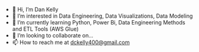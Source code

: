 - 👋 Hi, I’m Dan Kelly
- 👀 I’m interested in Data Engineering, Data Visualizations, Data Modeling
- 🌱 I’m currently learning Python, Power Bi, Data Engineering Methods and ETL Tools (AWS Glue)
- 💞️ I’m looking to collaborate on...
- 📫 How to reach me at dckelly400@gmail.com

<!---
dckelly400/dckelly400 is a ✨ special ✨ repository because its `README.md` (this file) appears on your GitHub profile.
You can click the Preview link to take a look at your changes.
--->
